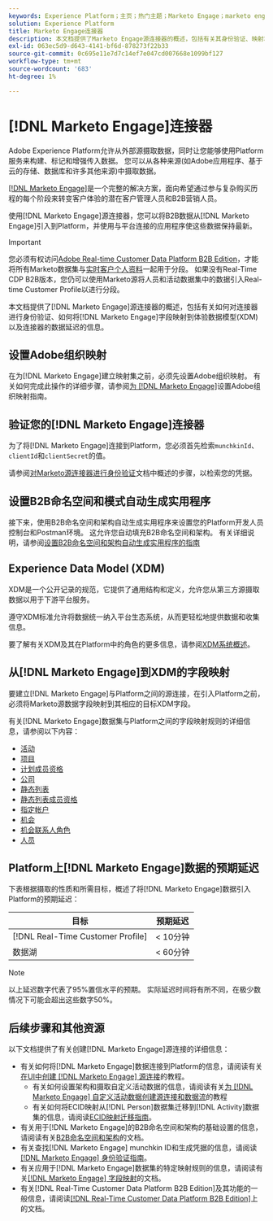 ```yaml
---
keywords: Experience Platform；主页；热门主题；Marketo Engage；marketo engage；marketo
solution: Experience Platform
title: Marketo Engage连接器
description: 本文档提供了Marketo Engage源连接器的概述，包括有关其身份验证、映射和数据延迟的信息。
exl-id: 063ec5d9-d643-4141-bf6d-878273f22b33
source-git-commit: 0c695e11e7d7c14ef7e047cd007668e1099bf127
workflow-type: tm+mt
source-wordcount: '683'
ht-degree: 1%

---
```


# [!DNL Marketo Engage]连接器

Adobe Experience Platform允许从外部源摄取数据，同时让您能够使用Platform服务来构建、标记和增强传入数据。 您可以从各种来源(如Adobe应用程序、基于云的存储、数据库和许多其他来源)中摄取数据。

[[!DNL Marketo Engage]](https://www.marketo.com/software/)是一个完整的解决方案，面向希望通过参与复杂购买历程的每个阶段来转变客户体验的潜在客户管理人员和B2B营销人员。

使用[!DNL Marketo Engage]源连接器，您可以将B2B数据从[!DNL Marketo Engage]引入到Platform，并使用与平台连接的应用程序使这些数据保持最新。

>[!IMPORTANT]
>
>您必须有权访问[Adobe Real-time Customer Data Platform B2B Edition](../../../../rtcdp/b2b-overview.md)，才能将所有Marketo数据集与[实时客户个人资料](../../../../profile/home.md)一起用于分段。 如果没有Real-Time CDP B2B版本，您仍可以使用Marketo源将人员和活动数据集中的数据引入Real-time Customer Profile以进行分段。

本文档提供了[!DNL Marketo Engage]源连接器的概述，包括有关如何对连接器进行身份验证、如何将[!DNL Marketo Engage]字段映射到体验数据模型(XDM)以及连接器的数据延迟的信息。

## 设置Adobe组织映射

在为[!DNL Marketo Engage]建立映射集之前，必须先设置Adobe组织映射。 有关如何完成此操作的详细步骤，请参阅[为 [!DNL Marketo Engage]](https://experienceleague.adobe.com/docs/marketo/using/product-docs/core-marketo-concepts/miscellaneous/set-up-adobe-organization-mapping.html)设置Adobe组织映射指南。

## 验证您的[!DNL Marketo Engage]连接器

为了将[!DNL Marketo Engage]连接到Platform，您必须首先检索`munchkinId`、`clientId`和`clientSecret`的值。

请参阅[对Marketo源连接器进行身份验证](./marketo-auth.md)文档中概述的步骤，以检索您的凭据。

## 设置B2B命名空间和模式自动生成实用程序

接下来，使用B2B命名空间和架构自动生成实用程序来设置您的Platform开发人员控制台和Postman环境。 这允许您自动填充B2B命名空间和架构。 有关详细说明，请参阅[设置B2B命名空间和架构自动生成实用程序的指南](./marketo-namespaces.md)

## Experience Data Model (XDM)

XDM是一个公开记录的规范，它提供了通用结构和定义，允许您从第三方源摄取数据以用于下游平台服务。

遵守XDM标准允许将数据统一纳入平台生态系统，从而更轻松地提供数据和收集信息。

要了解有关XDM及其在Platform中的角色的更多信息，请参阅[XDM系统概述](../../../../xdm/home.md)。

## 从[!DNL Marketo Engage]到XDM的字段映射

要建立[!DNL Marketo Engage]与Platform之间的源连接，在引入Platform之前，必须将Marketo源数据字段映射到其相应的目标XDM字段。

有关[!DNL Marketo Engage]数据集与Platform之间的字段映射规则的详细信息，请参阅以下内容：

* [活动](../mapping/marketo.md#activities)
* [项目](../mapping/marketo.md#programs)
* [计划成员资格](../mapping/marketo.md#program-memberships)
* [公司](../mapping/marketo.md#companies)
* [静态列表](../mapping/marketo.md#static-lists)
* [静态列表成员资格](../mapping/marketo.md#static-list-memberships)
* [指定帐户](../mapping/marketo.md#named-accounts)
* [机会](../mapping/marketo.md#opportunities)
* [机会联系人角色](../mapping/marketo.md#opportunity-contact-roles)
* [人员](../mapping/marketo.md#persons)

## Platform上[!DNL Marketo Engage]数据的预期延迟

下表根据摄取的性质和所需目标，概述了将[!DNL Marketo Engage]数据引入Platform的预期延迟：

| 目标 | 预期延迟 |
| ----------- | ---------------- |
| [!DNL Real-Time Customer Profile] | &lt; 10分钟 |
| 数据湖 | &lt; 60分钟 |

>[!NOTE]
>
>以上延迟数字代表了95%置信水平的预期。 实际延迟时间将有所不同，在极少数情况下可能会超出这些数字50%。

## 后续步骤和其他资源

以下文档提供了有关创建[!DNL Marketo Engage]源连接的详细信息：

* 有关如何将[!DNL Marketo Engage]数据连接到Platform的信息，请阅读有关[在UI中创建 [!DNL Marketo Engage] 源连接](../../../tutorials/ui/create/adobe-applications/marketo.md)的教程。
   * 有关如何设置架构和摄取自定义活动数据的信息，请阅读有关[为 [!DNL Marketo Engage] 自定义活动数据创建源连接和数据流](../../../tutorials/ui/create/adobe-applications/marketo-custom-activities.md)的教程
   * 有关如何将ECID映射从[!DNL Person]数据集迁移到[!DNL Activity]数据集的信息，请阅读[ECID映射迁移指南](./migration.md)。
* 有关用于[!DNL Marketo Engage]的B2B命名空间和架构的基础设置的信息，请阅读有关[B2B命名空间和架构](./marketo-namespaces.md)的文档。
* 有关查找[!DNL Marketo Engage] munchkin ID和生成凭据的信息，请阅读[[!DNL Marketo Engage] 身份验证指南](./marketo-auth.md)。
* 有关应用于[!DNL Marketo Engage]数据集的特定映射规则的信息，请阅读有关[[!DNL Marketo Engage] 字段映射](../mapping/marketo.md)的文档。
* 有关[!DNL Real-Time Customer Data Platform B2B Edition]及其功能的一般信息，请阅读[[!DNL Real-Time Customer Data Platform B2B Edition]](../../../../rtcdp/b2b-overview.md)上的文档。
